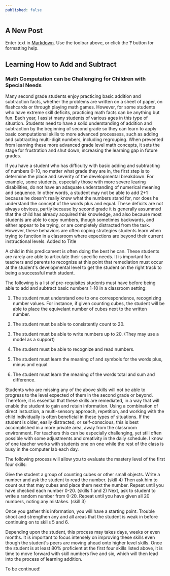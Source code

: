 ```yaml
---
published: false
---
```


## A New Post

Enter text in [Markdown](http://daringfireball.net/projects/markdown/). Use the toolbar above, or click the **?** button for formatting help.

## Learning How to Add and Subtract

### Math Computation can be Challenging for Children with Special Needs

Many second grade students enjoy practicing basic addition and subtraction facts, whether the problems are written on a sheet of paper, on flashcards or through playing math games. However, for some students who have extreme skill deficits, practicing math facts can be anything but fun. Each year, I assist many students of various ages in this type of situation. Students need to have a solid understanding of addition and subtraction by the beginning of second grade so they can learn to apply basic computational skills to more advanced processess, such as adding and subtracting multi-digit numbers, including regrouping.  When prevented from learning these more advanced grade level math concepts, it sets the stage for frustration and shut down, increasing the learning gap in future grades.

If you have a student who has difficulty with basic adding and subtracting of numbers 0-10, no matter what grade they are in, the first step is to determine the place and severity of the developmental breakdown. For example, some students, especially those with more severe learing disabilities, do not have an adaquate understanding of numerical meaning and sequence. In other words, a student may not be able to add 2+1 because he doesn't really know what the numbers stand for, nor does he understand the concept of the words plus and equal. These deficits are not always obvious, partly because by second grade it is generally assummed that the child has already acquired this knowledge, and also because most students are able to copy numbers, though sometimes backwards, and either appear to be trying, or are completely distracted from the task.  However, these behaviors are often coping strategies students learn when trying to function in a classroom where expections are beyond their current instructional levels.  Added to Title

A child in this predicament is often doing the best he can. These students are rarely are able to articulate their specific needs.  It is important for teachers and parents to recognize at this point that remediation must occur at the student's developmental level to get the student on the right track to being a successful math student.

The following is a list of pre-requisites students must have before being able to add and subtract basic numbers 1-10 in a classroom setting:

1. The student must understand one to one correspondence, recognizing number values. For instance, if given counting cubes, the student will be able to place the equivelant number of cubes next to the written number.

2. The student must be able to consistently count to 20.

3. The student must be able to write numbers up to 20. (They may use a model as    a support)

4. The student must be able to recognize and read numbers.

5. The student must learn the meaning of and symbols for the words plus, minus and equal.

6. The student must learn the meaning of the words total and sum and difference. 

Students who are missing any of the above skills will not be able to progress to the level expected of them in the second grade or beyond. Therefore, it is essential that these skills are remediated, in a way that will enable the student to gain and retain information.  Using a combination of direct instuction, a multi-sensory approach, repetition, and working with the child individually is often beneficial in these types of situations. If the student is older, easily distracted, or self-conscious, this is best accomplished in a more private area, away from the classroom environment. For teachers this can be especially challenging, yet still often possible with some adjustments and creativity in the daily schedule. I know of one teacher works with students one on one while the rest of the class is busy in the computer lab each day.     

The following process will allow you to evaluate the mastery level of the first four skills:  

Give the student a group of counting cubes or other small objects. Write a number and ask the student to read the number. (skill 4) Then ask him to count out that may cubes and place them next the number. Repeat until you have checked each number 0-20. (skills 1 and 2) Next, ask to student to write a random number from 0-20. Repeat until you have given all 20 numbers, noting any mistakes. (skill 3)

Once you gather this information, you will have a starting point. Trouble shoot and strengthen any and all areas that the student is weak in before continuing on to skills 5 and 6.     

Depending upon the student, this process may takes days, weeks or even months. It is important to focus intensely on improving these skills even though the student's peers are moving ahead onto higher level skills. Once the student is at least 80% proficient at the first four skills listed above, it is time to move forward with skill numbers five and six, which will then lead into the process of learning addition.

To be continued!

  